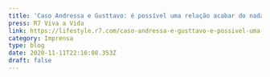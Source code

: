 ```yaml
---
title: 'Caso Andressa e Gusttavo: é possível uma relação acabar do nada?'
press: R7 Viva a Vida
link: https://lifestyle.r7.com/caso-andressa-e-gusttavo-e-possivel-uma-relacao-acabar-do-nada-17102020
category: Imprensa
type: blog
date: 2020-11-11T22:16:08.353Z
draft: false
---
```

